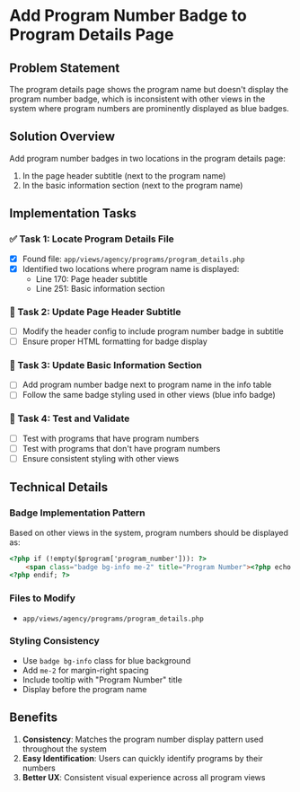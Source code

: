 # Add Program Number Badge to Program Details Page

## Problem Statement
The program details page shows the program name but doesn't display the program number badge, which is inconsistent with other views in the system where program numbers are prominently displayed as blue badges.

## Solution Overview
Add program number badges in two locations in the program details page:
1. In the page header subtitle (next to the program name)
2. In the basic information section (next to the program name)

## Implementation Tasks

### ✅ Task 1: Locate Program Details File
- [x] Found file: `app/views/agency/programs/program_details.php`
- [x] Identified two locations where program name is displayed:
  - Line 170: Page header subtitle
  - Line 251: Basic information section

### 🔄 Task 2: Update Page Header Subtitle
- [ ] Modify the header config to include program number badge in subtitle
- [ ] Ensure proper HTML formatting for badge display

### 🔄 Task 3: Update Basic Information Section
- [ ] Add program number badge next to program name in the info table
- [ ] Follow the same badge styling used in other views (blue info badge)

### 🔄 Task 4: Test and Validate
- [ ] Test with programs that have program numbers
- [ ] Test with programs that don't have program numbers
- [ ] Ensure consistent styling with other views

## Technical Details

### Badge Implementation Pattern
Based on other views in the system, program numbers should be displayed as:
```html
<?php if (!empty($program['program_number'])): ?>
    <span class="badge bg-info me-2" title="Program Number"><?php echo htmlspecialchars($program['program_number']); ?></span>
<?php endif; ?>
```

### Files to Modify
- `app/views/agency/programs/program_details.php`

### Styling Consistency
- Use `badge bg-info` class for blue background
- Add `me-2` for margin-right spacing
- Include tooltip with "Program Number" title
- Display before the program name

## Benefits
1. **Consistency**: Matches the program number display pattern used throughout the system
2. **Easy Identification**: Users can quickly identify programs by their numbers
3. **Better UX**: Consistent visual experience across all program views
